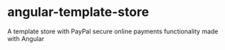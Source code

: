 # angular-template-store
A template store with PayPal secure online payments functionality made with Angular
